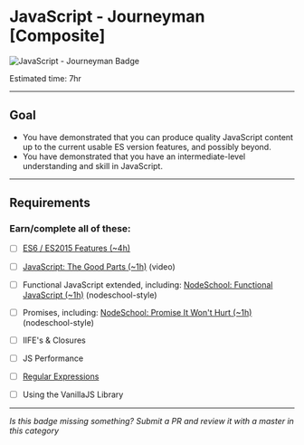 # JavaScript - Journeyman [Composite]

![JavaScript - Journeyman Badge](../img/badges/perf-journeyman-md.png "JavaScript Journeyman badge")
<!-- TODO: create new javascript badges for v2, to be consistent -->

Estimated time: 7hr

-----


## Goal
- You have demonstrated that you can produce quality JavaScript content up to the current usable ES version features, and possibly beyond.
- You have demonstrated that you have an intermediate-level understanding and skill in JavaScript.


-----


## Requirements

### Earn/complete all of these:
  - [ ] [ES6 / ES2015 Features (~4h)](_micro_javascript-es2015-features.md)
  - [ ] [JavaScript: The Good Parts (~1h)](https://youtu.be/hQVTIJBZook) (video)
  - [ ] Functional JavaScript extended, including: [NodeSchool: Functional JavaScript (~1h)](https://github.com/timoxley/functional-javascript-workshop) (nodeschool-style)
  - [ ] Promises, including: [NodeSchool: Promise It Won't Hurt (~1h)](https://github.com/stevekane/promise-it-wont-hurt) (nodeschool-style)
  - [ ] IIFE's & Closures
  - [ ] JS Performance
  - [ ] [Regular Expressions](_micro_regex.md)
  - [ ] Using the VanillaJS Library


-----

  *Is this badge missing something? Submit a PR and review it with a master in this category*
